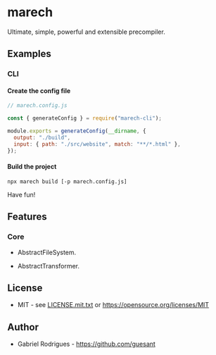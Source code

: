 # marech

Ultimate, simple, powerful and extensible precompiler.

## Examples

### CLI

#### Create the config file

```js
// marech.config.js

const { generateConfig } = require("marech-cli");

module.exports = generateConfig(__dirname, {
  output: "./build",
  input: { path: "./src/website", match: "**/*.html" },
});
```

#### Build the project

```
npx marech build [-p marech.config.js]
```

Have fun!

## Features

### Core

- AbstractFileSystem.

- AbstractTransformer.

## License

- MIT - see [LICENSE.mit.txt](LICENSE.mit.txt) or <https://opensource.org/licenses/MIT>

## Author

- Gabriel Rodrigues - <https://github.com/guesant>
